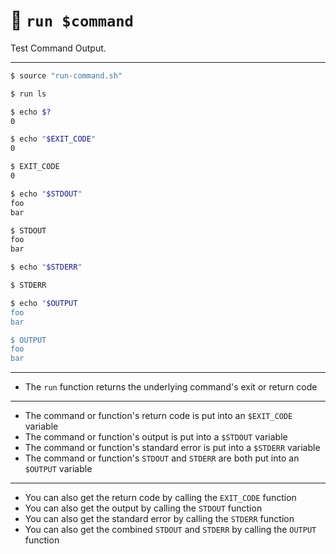 # 🚀 `run $command`

Test Command Output.

---

```sh
$ source "run-command.sh"

$ run ls

$ echo $?
0

$ echo "$EXIT_CODE"
0

$ EXIT_CODE
0

$ echo "$STDOUT"
foo
bar

$ STDOUT
foo
bar

$ echo "$STDERR"

$ STDERR

$ echo "$OUTPUT
foo
bar

$ OUTPUT
foo
bar
```

---

- The `run` function returns the underlying command's exit or return code

---

- The command or function's return code is put into an `$EXIT_CODE` variable
- The command or function's output is put into a `$STDOUT` variable
- The command or function's standard error is put into a `$STDERR` variable
- The command or function's `STDOUT` and `STDERR` are both put into an `$OUTPUT` variable

---

- You can also get the return code by calling the `EXIT_CODE` function
- You can also get the output by calling the `STDOUT` function
- You can also get the standard error by calling the `STDERR` function
- You can also get the combined `STDOUT` and `STDERR` by calling the `OUTPUT` function
